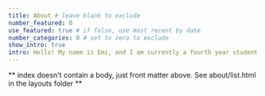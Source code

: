 ```yaml
---
title: About # leave blank to exclude
number_featured: 0 
use_featured: true # if false, use most recent by date
number_categories: 0 # set to zero to exclude
show_intro: true
intro: Hello! My name is Emi, and I am currently a fourth year student at Department of Mathematics at University of California, Irvine, studying Mathematics with a minor in Statistics. <br><br> I have research experiences in diverse area of fields including not just applied mathematics and staitstics, but also in medicine and education. My goal is to contribute to the rapid-growing field of Data Science by providing tools that are both efficient and accessible. <br><br>Besides research, I am involved in different organizations on campus ([Data @ UCI](https://www.dataatuci.com/), [Undergraduate Mathematics Committee](https://facesinmathematics.weebly.com/), [Math CEO](https://sites.ps.uci.edu/mathceo/)). I have grown my passion for building and fostering communities from working in many leadership positions. 
---
```


** index doesn't contain a body, just front matter above.
See about/list.html in the layouts folder **